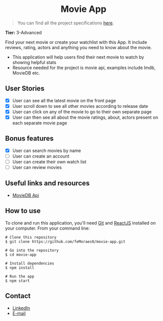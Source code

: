 <h1 align="center">Movie App</h1>

>You can find all the project specifications <a href="https://github.com/florinpop17/app-ideas/blob/master/Projects/3-Advanced/Movie-App.md">here</a>.

**Tier:** 3-Advanced

Find your next movie or create your watchlist with this App. It include reviews, rating, actors and anything you need to know about the movie.

-   This application will help users find their next movie to watch by showing helpful stats
-   Resource needed for the project is movie api, examples include Imdb, MovieDB etc.

## User Stories

-   [x] User can see all the latest movie on the front page
-   [x] User scroll down to see all other movies according to release date
-   [x] User can click on any of the movie to go to their own separate page
-   [x] User can then see all about the movie ratings, about, actors present on each separate movie page

## Bonus features

-   [x] User can search movies by name
-   [ ] User can create an account
-   [ ] User can create their own watch list
-   [ ] User can review movies

<!-- <p align="center">
  <img width="200" src="print.project.screen"/>
</p> -->

## Useful links and resources

-   [MovieDB Api](https://developers.themoviedb.org/3)

## How to use

To clone and run this application, you'll need [Git](https://git-scm.com/downloads) and [ReactJS](https://reactjs.org/docs/getting-started.html) installed on your computer. From your command line:

```
# Clone this repository
$ git clone https://github.com/feMoraes0/movie-app.git

# Go into the repository
$ cd movie-app

# Install dependencies
$ npm install

# Run the app
$ npm start
```

## Contact
  - <a target="_blank" href="https://www.linkedin.com/in/fernando-moraes-48a26916a/">LinkedIn</a>
  - <a target="_blank" href="mailto:fernandomoraes.lopes@gmail.com">E-mail</a>

